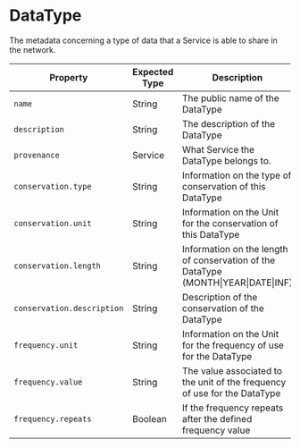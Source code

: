 # DataType

The metadata concerning a type of data that a Service is able to share in the network.

Property | Expected Type | Description
---------|---------------|------------
`name` | String | The public name of the DataType
`description` | String | The description of the DataType
`provenance` | Service | What Service the DataType belongs to.
`conservation.type` | String | Information on the type of conservation of this DataType
`conservation.unit` | String | Information on the Unit for the conservation of this DataType
`conservation.length` | String | Information on the length of conservation of the DataType (MONTH\|YEAR\|DATE\|INF)
`conservation.description` | String | Description of the conservation of the DataType
`frequency.unit` | String | Information on the Unit for the frequency of use for the DataType
`frequency.value` | String | The value associated to the unit of the frequency of use for the DataType
`frequency.repeats` | Boolean | If the frequency repeats after the defined frequency value